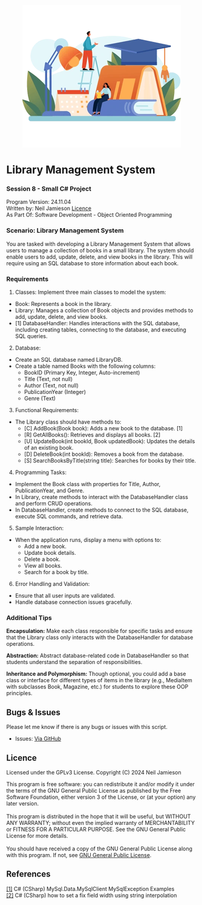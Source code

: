 ﻿﻿<div align="center">
    <a href="https://github.com/Valikahn/Library-Management-System" target="_blank">
        <img alt="lamp" src="https://github.com/Valikahn/Library-Management-System/blob/master/img/lms_img.png">
    </a>
</div>


# Library Management System

### Session 8 - Small C# Project

Program Version:  24.11.04<br />
Written by:  Neil Jamieson [Licence](#licence)<br />
As Part Of:  Software Development - Object Oriented Programming

### Scenario: Library Management System
You are tasked with developing a Library Management System that allows users to manage a collection of books in a small library. The system should enable users to add, update, delete, and view books in the library. This will require using an SQL database to store information about each book.

### Requirements

1.	Classes: Implement three main classes to model the system:
* Book: Represents a book in the library.
* Library: Manages a collection of Book objects and provides methods to add, update, delete, and view books.
* [1] DatabaseHandler: Handles interactions with the SQL database, including creating tables, connecting to the database, and executing SQL queries.

2.	Database:
* Create an SQL database named LibraryDB.
* Create a table named Books with the following columns:
	* BookID (Primary Key, Integer, Auto-increment)
	* Title (Text, not null)
	* Author (Text, not null)
	* PublicationYear (Integer)
	* Genre (Text)

3.	Functional Requirements:
* The Library class should have methods to:
	* [C] AddBook(Book book): Adds a new book to the database. [1]
	* [R] GetAllBooks(): Retrieves and displays all books. [2]
	* [U] UpdateBook(int bookId, Book updatedBook): Updates the details of an existing book.
	* [D] DeleteBook(int bookId): Removes a book from the database.
	* [S] SearchBooksByTitle(string title): Searches for books by their title.

4.	Programming Tasks:
* Implement the Book class with properties for Title, Author, PublicationYear, and Genre.
* In Library, create methods to interact with the DatabaseHandler class and perform CRUD operations.
* In DatabaseHandler, create methods to connect to the SQL database, execute SQL commands, and retrieve data.

5.	Sample Interaction:
* When the application runs, display a menu with options to:
	* Add a new book.
	* Update book details.
	* Delete a book.
	* View all books.
	* Search for a book by title.

6.	Error Handling and Validation:
* Ensure that all user inputs are validated.
* Handle database connection issues gracefully.

### Additional Tips
**Encapsulation:** Make each class responsible for specific tasks and ensure that the Library class only interacts with the DatabaseHandler for database operations.

**Abstraction:** Abstract database-related code in DatabaseHandler so that students understand the separation of responsibilities.

**Inheritance and Polymorphism:** Though optional, you could add a base class or interface for different types of items in the library (e.g., MediaItem with subclasses Book, Magazine, etc.) for students to explore these OOP principles.

## Bugs & Issues
Please let me know if there is any bugs or issues with this script.
* Issues: <a href="https://github.com/Valikahn/Library-Management-System/issues">Via GitHub</a>

## Licence
Licensed under the GPLv3 License.
Copyright (C) 2024 Neil Jamieson

This program is free software: you can redistribute it and/or modify it under the terms of the GNU General Public License as published by the Free Software Foundation, either version 3 of the License, or (at your option) any later version.<br /><br />
This program is distributed in the hope that it will be useful, but WITHOUT ANY WARRANTY; without even the implied warranty of MERCHANTABILITY or FITNESS FOR A PARTICULAR PURPOSE.  See the GNU General Public License for more details.<br /><br />
You should have received a copy of the GNU General Public License along with this program. If not, see <a href="https://www.gnu.org/licenses/gpl-3.0.en.html">GNU General Public License</a>.<br />

## References
<a href="https://csharp.hotexamples.com/examples/MySql.Data.MySqlClient/MySqlException/-/php-mysqlexception-class-examples.html" target="_blank">[1]</a> C# (CSharp) MySql.Data.MySqlClient MySqlException Examples<br />
<a href="https://stackoverflow.com/questions/48478323/c-sharp-how-to-set-a-fix-field-width-using-string-interpolation" target="_blank">[2]</a> C# (CSharp) how to set a fix field width using string interpolation<br />